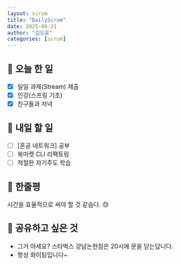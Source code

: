 ```yaml
---
layout: scrum
title: "DailyScrum"
date: 2025-08-21
author: "김도윤"
categories: [scrum]
---
```


## 📝 오늘 한 일
- [x] 일일 과제(Stream) 제출
- [x] 인강(스프링 기초)
- [x] 친구들과 저녁

## 🎯 내일 할 일
- [ ] [혼공 네트워크] 공부
- [ ] 북마켓 CLI 리팩토링
- [ ] 적절한 자기주도 학습

## 💭 한줄평
시간을 효율적으로 써야 할 것 같슴다. 😓

## 🔗 공유하고 싶은 것
- 그거 아세요? 스타벅스 강남논현점은 20시에 문을 닫는답니다.
- 항상 화이팅입니다~

